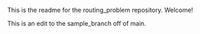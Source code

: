 This is the readme for the routing_problem repository.  Welcome!


This is an edit to the sample_branch off of main. 
